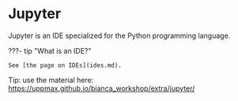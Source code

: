 # Jupyter

Jupyter is an IDE specialized for the Python programming language.

???- tip "What is an IDE?"

    See [the page on IDEs](ides.md).

Tip: use the material here: <https://uppmax.github.io/bianca_workshop/extra/jupyter/>
